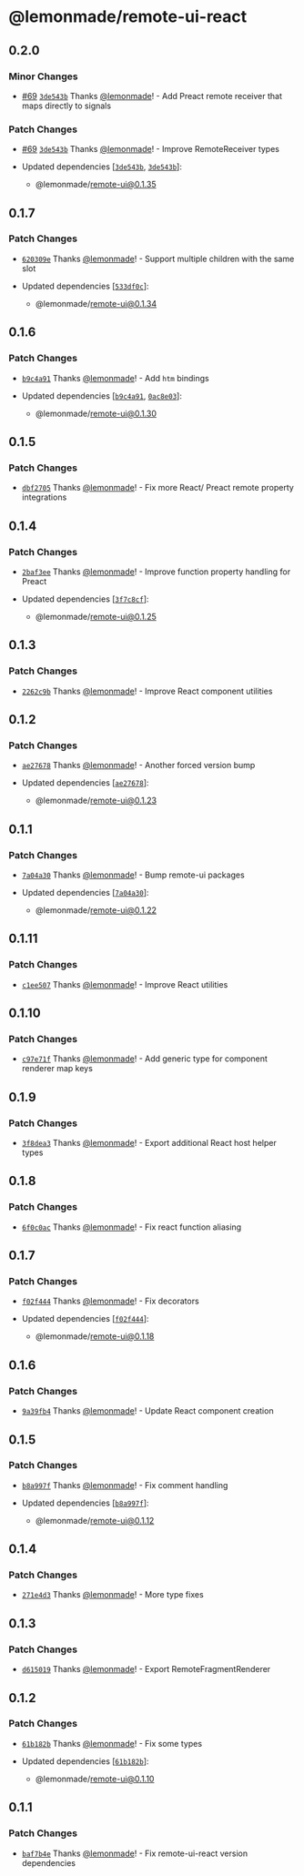 # @lemonmade/remote-ui-react

## 0.2.0

### Minor Changes

- [#69](https://github.com/lemonmade/nursery/pull/69) [`3de543b`](https://github.com/lemonmade/nursery/commit/3de543b65bbd5aa47fa0512d6f48526b730d52ba) Thanks [@lemonmade](https://github.com/lemonmade)! - Add Preact remote receiver that maps directly to signals

### Patch Changes

- [#69](https://github.com/lemonmade/nursery/pull/69) [`3de543b`](https://github.com/lemonmade/nursery/commit/3de543b65bbd5aa47fa0512d6f48526b730d52ba) Thanks [@lemonmade](https://github.com/lemonmade)! - Improve RemoteReceiver types

- Updated dependencies [[`3de543b`](https://github.com/lemonmade/nursery/commit/3de543b65bbd5aa47fa0512d6f48526b730d52ba), [`3de543b`](https://github.com/lemonmade/nursery/commit/3de543b65bbd5aa47fa0512d6f48526b730d52ba)]:
  - @lemonmade/remote-ui@0.1.35

## 0.1.7

### Patch Changes

- [`620309e`](https://github.com/lemonmade/nursery/commit/620309ea8bc0b04132662b17e1f2c1a8fc4060e0) Thanks [@lemonmade](https://github.com/lemonmade)! - Support multiple children with the same slot

- Updated dependencies [[`533df0c`](https://github.com/lemonmade/nursery/commit/533df0cbe6b32368b8805dea973007db00ffc7c8)]:
  - @lemonmade/remote-ui@0.1.34

## 0.1.6

### Patch Changes

- [`b9c4a91`](https://github.com/lemonmade/nursery/commit/b9c4a91777a7bd5e73feb863b656df1a35f2278c) Thanks [@lemonmade](https://github.com/lemonmade)! - Add `htm` bindings

- Updated dependencies [[`b9c4a91`](https://github.com/lemonmade/nursery/commit/b9c4a91777a7bd5e73feb863b656df1a35f2278c), [`0ac8e03`](https://github.com/lemonmade/nursery/commit/0ac8e03506838d63c6a7ea6b8f701738f04dbf7a)]:
  - @lemonmade/remote-ui@0.1.30

## 0.1.5

### Patch Changes

- [`dbf2705`](https://github.com/lemonmade/nursery/commit/dbf27050de8239c6256bfd122bc9b1f3e5c756df) Thanks [@lemonmade](https://github.com/lemonmade)! - Fix more React/ Preact remote property integrations

## 0.1.4

### Patch Changes

- [`2baf3ee`](https://github.com/lemonmade/nursery/commit/2baf3eeb958f281a7c71d506df65dbeb938fda87) Thanks [@lemonmade](https://github.com/lemonmade)! - Improve function property handling for Preact

- Updated dependencies [[`3f7c8cf`](https://github.com/lemonmade/nursery/commit/3f7c8cfd9286f9e08c2571473b5a5a8618c36295)]:
  - @lemonmade/remote-ui@0.1.25

## 0.1.3

### Patch Changes

- [`2262c9b`](https://github.com/lemonmade/nursery/commit/2262c9b2e160f5731f70e55d0ccd9e0b5a4185f3) Thanks [@lemonmade](https://github.com/lemonmade)! - Improve React component utilities

## 0.1.2

### Patch Changes

- [`ae27678`](https://github.com/lemonmade/nursery/commit/ae276782cd71112609a4b8b4639bdd5ebff0ab4c) Thanks [@lemonmade](https://github.com/lemonmade)! - Another forced version bump

- Updated dependencies [[`ae27678`](https://github.com/lemonmade/nursery/commit/ae276782cd71112609a4b8b4639bdd5ebff0ab4c)]:
  - @lemonmade/remote-ui@0.1.23

## 0.1.1

### Patch Changes

- [`7a04a30`](https://github.com/lemonmade/nursery/commit/7a04a3093aaf1843dbcb8c2f0502546bd6d487c8) Thanks [@lemonmade](https://github.com/lemonmade)! - Bump remote-ui packages

- Updated dependencies [[`7a04a30`](https://github.com/lemonmade/nursery/commit/7a04a3093aaf1843dbcb8c2f0502546bd6d487c8)]:
  - @lemonmade/remote-ui@0.1.22

## 0.1.11

### Patch Changes

- [`c1ee507`](https://github.com/lemonmade/nursery/commit/c1ee50706acf25677f924ce8b1dba04745759ca8) Thanks [@lemonmade](https://github.com/lemonmade)! - Improve React utilities

## 0.1.10

### Patch Changes

- [`c97e71f`](https://github.com/lemonmade/nursery/commit/c97e71fa44871ff8e4b5e1440a7ace5e0c023aaa) Thanks [@lemonmade](https://github.com/lemonmade)! - Add generic type for component renderer map keys

## 0.1.9

### Patch Changes

- [`3f8dea3`](https://github.com/lemonmade/nursery/commit/3f8dea3539fab3b739dfda6c2e781e483aa85242) Thanks [@lemonmade](https://github.com/lemonmade)! - Export additional React host helper types

## 0.1.8

### Patch Changes

- [`6f0c0ac`](https://github.com/lemonmade/nursery/commit/6f0c0acc9618c23f3fce077fdcbc2f8b18c0164a) Thanks [@lemonmade](https://github.com/lemonmade)! - Fix react function aliasing

## 0.1.7

### Patch Changes

- [`f02f444`](https://github.com/lemonmade/nursery/commit/f02f44417b1b31b345536dd4df00fe3193bee301) Thanks [@lemonmade](https://github.com/lemonmade)! - Fix decorators

- Updated dependencies [[`f02f444`](https://github.com/lemonmade/nursery/commit/f02f44417b1b31b345536dd4df00fe3193bee301)]:
  - @lemonmade/remote-ui@0.1.18

## 0.1.6

### Patch Changes

- [`9a39fb4`](https://github.com/lemonmade/nursery/commit/9a39fb4f11b07d424c06c31ec49e3e8d916117e0) Thanks [@lemonmade](https://github.com/lemonmade)! - Update React component creation

## 0.1.5

### Patch Changes

- [`b8a997f`](https://github.com/lemonmade/nursery/commit/b8a997fbd9e0db70000a60e5bd8609302d716c78) Thanks [@lemonmade](https://github.com/lemonmade)! - Fix comment handling

- Updated dependencies [[`b8a997f`](https://github.com/lemonmade/nursery/commit/b8a997fbd9e0db70000a60e5bd8609302d716c78)]:
  - @lemonmade/remote-ui@0.1.12

## 0.1.4

### Patch Changes

- [`271e4d3`](https://github.com/lemonmade/nursery/commit/271e4d335faffca496460507bab0c9d00e0324bd) Thanks [@lemonmade](https://github.com/lemonmade)! - More type fixes

## 0.1.3

### Patch Changes

- [`d615019`](https://github.com/lemonmade/nursery/commit/d61501932d7d9380cee5f54606c115a1f6f0a7f5) Thanks [@lemonmade](https://github.com/lemonmade)! - Export RemoteFragmentRenderer

## 0.1.2

### Patch Changes

- [`61b182b`](https://github.com/lemonmade/nursery/commit/61b182b95036bb6394d764e4a143d7ce761fb72b) Thanks [@lemonmade](https://github.com/lemonmade)! - Fix some types

- Updated dependencies [[`61b182b`](https://github.com/lemonmade/nursery/commit/61b182b95036bb6394d764e4a143d7ce761fb72b)]:
  - @lemonmade/remote-ui@0.1.10

## 0.1.1

### Patch Changes

- [`baf7b4e`](https://github.com/lemonmade/nursery/commit/baf7b4eaf62b077b605671b5c5be93fd536c938a) Thanks [@lemonmade](https://github.com/lemonmade)! - Fix remote-ui-react version dependencies

